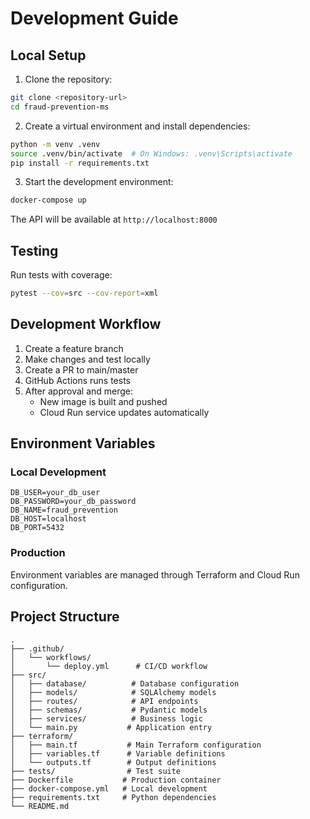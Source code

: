 # Development Guide

## Local Setup

1. Clone the repository:
```bash
git clone <repository-url>
cd fraud-prevention-ms
```

2. Create a virtual environment and install dependencies:
```bash
python -m venv .venv
source .venv/bin/activate  # On Windows: .venv\Scripts\activate
pip install -r requirements.txt
```

3. Start the development environment:
```bash
docker-compose up
```

The API will be available at `http://localhost:8000`

## Testing

Run tests with coverage:
```bash
pytest --cov=src --cov-report=xml
```

## Development Workflow

1. Create a feature branch
2. Make changes and test locally
3. Create a PR to main/master
4. GitHub Actions runs tests
5. After approval and merge:
   - New image is built and pushed
   - Cloud Run service updates automatically

## Environment Variables

### Local Development
```env
DB_USER=your_db_user
DB_PASSWORD=your_db_password
DB_NAME=fraud_prevention
DB_HOST=localhost
DB_PORT=5432
```

### Production
Environment variables are managed through Terraform and Cloud Run configuration.

## Project Structure

```
.
├── .github/
│   └── workflows/
│       └── deploy.yml      # CI/CD workflow
├── src/
│   ├── database/          # Database configuration
│   ├── models/            # SQLAlchemy models
│   ├── routes/            # API endpoints
│   ├── schemas/           # Pydantic models
│   ├── services/          # Business logic
│   └── main.py           # Application entry
├── terraform/
│   ├── main.tf           # Main Terraform configuration
│   ├── variables.tf      # Variable definitions
│   └── outputs.tf        # Output definitions
├── tests/                # Test suite
├── Dockerfile           # Production container
├── docker-compose.yml   # Local development
├── requirements.txt     # Python dependencies
└── README.md
``` 